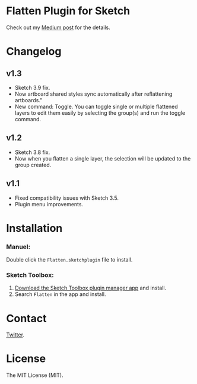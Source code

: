 # Flatten Plugin for Sketch

Check out my [Medium post](https://medium.com/design-prototype-develop/flatten-plugin-for-sketch-af2d59b0458#.n2wmykvj5) for the details.

# Changelog

## v1.3
- Sketch 3.9 fix.
- Now artboard shared styles sync automatically after reflattening artboards."
- New command: Toggle. You can toggle single or multiple flattened layers to edit them easily by selecting the group(s) and run the toggle command.

## v1.2
- Sketch 3.8 fix.
- Now when you flatten a single layer, the selection will be updated to the group created.

## v1.1
- Fixed compatibility issues with Sketch 3.5.
- Plugin menu improvements.

# Installation

### Manuel:
Double click the `Flatten.sketchplugin` file to install.

### Sketch Toolbox:
1. [Download the Sketch Toolbox plugin manager app](http://sketchtoolbox.com) and install.
2. Search `Flatten` in the app and install.

# Contact

[Twitter](https://twitter.com/einancunlu).

# License

The MIT License (MIT).